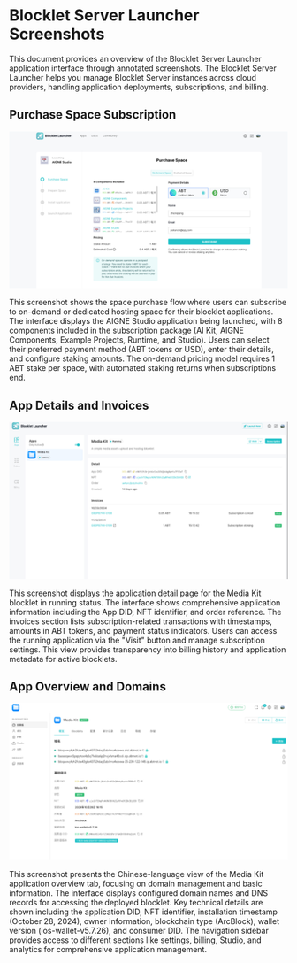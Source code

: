 # Blocklet Server Launcher Screenshots

This document provides an overview of the Blocklet Server Launcher application interface through annotated screenshots. The Blocklet Server Launcher helps you manage Blocklet Server instances across cloud providers, handling application deployments, subscriptions, and billing.

## Purchase Space Subscription

![Purchase Space Subscription](./purchase-space-subscription.jpg)

This screenshot shows the space purchase flow where users can subscribe to on-demand or dedicated hosting space for their blocklet applications. The interface displays the AIGNE Studio application being launched, with 8 components included in the subscription package (AI Kit, AIGNE Components, Example Projects, Runtime, and Studio). Users can select their preferred payment method (ABT tokens or USD), enter their details, and configure staking amounts. The on-demand pricing model requires 1 ABT stake per space, with automated staking returns when subscriptions end.

## App Details and Invoices

![App Details and Invoices](./app-details-invoices.jpg)

This screenshot displays the application detail page for the Media Kit blocklet in running status. The interface shows comprehensive application information including the App DID, NFT identifier, and order reference. The invoices section lists subscription-related transactions with timestamps, amounts in ABT tokens, and payment status indicators. Users can access the running application via the "Visit" button and manage subscription settings. This view provides transparency into billing history and application metadata for active blocklets.

## App Overview and Domains

![App Overview and Domains](./app-overview-domains.jpg)

This screenshot presents the Chinese-language view of the Media Kit application overview tab, focusing on domain management and basic information. The interface displays configured domain names and DNS records for accessing the deployed blocklet. Key technical details are shown including the application DID, NFT identifier, installation timestamp (October 28, 2024), owner information, blockchain type (ArcBlock), wallet version (ios-wallet-v5.7.26), and consumer DID. The navigation sidebar provides access to different sections like settings, billing, Studio, and analytics for comprehensive application management.
